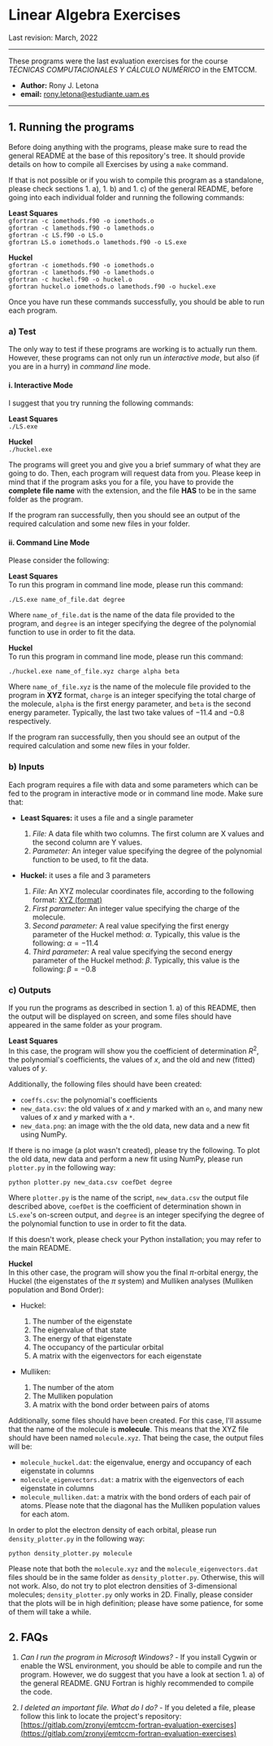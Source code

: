 
# Linear Algebra Exercises

Last revision: March, 2022

---

These programs were the last evaluation exercises for the course *TÉCNICAS COMPUTACIONALES Y CÁLCULO NUMÉRICO* in the EMTCCM.

- **Author:** Rony J. Letona
- **email:** [rony.letona@estudiante.uam.es](mailto:rony.letona@estudiante.uam.es)

---

## 1. Running the programs

Before doing anything with the programs, please make sure to read the general README at the base of this repository's tree. It should provide details on how to compile all Exercises by using a `make` command.

If that is not possible or if you wish to compile this program as a standalone, please check sections 1. a), 1. b) and 1. c) of the general README, before going into each individual folder and running the following commands:

**Least Squares**\
`gfortran -c iomethods.f90 -o iomethods.o`\
`gfortran -c lamethods.f90 -o lamethods.o`\
`gfortran -c LS.f90 -o LS.o`\
`gfortran LS.o iomethods.o lamethods.f90 -o LS.exe`

**Huckel**\
`gfortran -c iomethods.f90 -o iomethods.o`\
`gfortran -c lamethods.f90 -o lamethods.o`\
`gfortran -c huckel.f90 -o huckel.o`\
`gfortran huckel.o iomethods.o lamethods.f90 -o huckel.exe`

Once you have run these commands successfully, you should be able to run each program.

### a) Test

The only way to test if these programs are working is to actually run them. However, these programs can not only run un *interactive mode*, but also (if you are in a hurry) in *command line* mode.

#### i. Interactive Mode

I suggest that you try running the following commands:

**Least Squares**\
`./LS.exe`

**Huckel**\
`./huckel.exe`

The programs will greet you and give you a brief summary of what they are going to do. Then, each program will request data from you. Please keep in mind that if the program asks you for a file, you have to provide the **complete file name** with the extension, and the file **HAS** to be in the same folder as the program.

If the program ran successfully, then you should see an output of the required calculation and some new files in your folder.

#### ii. Command Line Mode

Please consider the following:

**Least Squares**\
To run this program in command line mode, please run this command:

`./LS.exe name_of_file.dat degree`

Where `name_of_file.dat` is the name of the data file provided to the program, and `degree` is an integer specifying the degree of the polynomial function to use in order to fit the data.

**Huckel**\
To run this program in command line mode, please run this command:

`./huckel.exe name_of_file.xyz charge alpha beta`

Where `name_of_file.xyz` is the name of the molecule file provided to the program in **XYZ** format, `charge` is an integer specifying the total charge of the molecule, `alpha` is the first energy parameter, and `beta` is the second energy parameter. Typically, the last two take values of $`-11.4`$ and $`-0.8`$ respectively.

If the program ran successfully, then you should see an output of the required calculation and some new files in your folder.

### b) Inputs

Each program requires a file with data and some parameters which can be fed to the program in interactive mode or in command line mode. Make sure that:

- **Least Squares:** it uses a file and a single parameter
	1. *File:* A data file whith two columns. The first column are X values and the second column are Y values.
	2. *Parameter:* An integer value specifying the degree of the polynomial function to be used, to fit the data.

- **Huckel:** it uses a file and 3 parameters
	1. *File:* An XYZ molecular coordinates file, according to the following format: [XYZ (format)](https://openbabel.org/wiki/XYZ_(format))
	2. *First parameter:* An integer value specifying the charge of the molecule.
	3. *Second parameter:* A real value specifying the first energy parameter of the Huckel method: $`\alpha`$. Typically, this value is the following: $`\alpha = -11.4`$
	4. *Third parameter:* A real value specifying the second energy parameter of the Huckel method: $`\beta`$. Typically, this value is the following: $`\beta = -0.8`$

### c) Outputs

If you run the programs as described in section 1. a) of this README, then the output will be displayed on screen, and some files should have appeared in the same folder as your program.

**Least Squares**\
In this case, the program will show you the coefficient of determination $`R^{2}`$, the polynomial's coefficients, the values of $`x`$, and the old and new (fitted) values of $`y`$.

Additionally, the following files should have been created:

- `coeffs.csv`: the polynomial's coefficients
- `new_data.csv`: the old values of $`x`$ and $`y`$ marked with an `o`, and many new values of $`x`$ and $`y`$ marked with a `*`.
- `new_data.png`: an image with the the old data, new data and a new fit using NumPy.

If there is no image (a plot wasn't created), please try the following. To plot the old data, new data and perform a new fit using NumPy, please run `plotter.py` in the following way:

`python plotter.py new_data.csv coefDet degree`

Where `plotter.py` is the name of the script, `new_data.csv` the output file described above, `coefDet` is the coefficient of determination shown in `LS.exe`'s on-screen output, and `degree` is an integer specifying the degree of the polynomial function to use in order to fit the data.

If this doesn't work, please check your Python installation; you may refer to the main README.

**Huckel**\
In this other case, the program will show you the final $`\pi`$-orbital energy, the Huckel (the eigenstates of the $`\pi`$ system) and Mulliken analyses (Mulliken population and Bond Order):

- Huckel:
	1. The number of the eigenstate
	2. The eigenvalue of that state
	3. The energy of that eigenstate
	4. The occupancy of the particular orbital
	5. A matrix with the eigenvectors for each eigenstate

- Mulliken:
	1. The number of the atom
	2. The Mulliken population
	3. A matrix with the bond order between pairs of atoms

Additionally, some files should have been created. For this case, I'll assume that the name of the molecule is **molecule**. This means that the XYZ file should have been named `molecule.xyz`. That being the case, the output files will be:

- `molecule_huckel.dat`: the eigenvalue, energy and occupancy of each eigenstate in columns
- `molecule_eigenvectors.dat`: a matrix with the eigenvectors of each eigenstate in columns
- `molecule_mulliken.dat`: a matrix with the bond orders of each pair of atoms. Please note that the diagonal has the Mulliken population values for each atom.

In order to plot the electron density of each orbital, please run `density_plotter.py` in the following way:

`python density_plotter.py molecule`

Please note that both the `molecule.xyz` and the `molecule_eigenvectors.dat` files should be in the same folder as `density_plotter.py`. Otherwise, this will not work. Also, do not try to plot electron densities of 3-dimensional molecules; `density_plotter.py` only works in 2D. Finally, please consider that the plots will be in high definition; please have some patience, for some of them will take a while.

## 2. FAQs

1. *Can I run the program in Microsoft Windows?* - If you install Cygwin or enable the WSL environment, you should be able to compile and run the program. However, we do suggest that you have a look at section 1. a) of the general README. GNU Fortran is highly recommended to compile the code.

2. *I deleted an important file. What do I do?* - If you deleted a file, please follow this link to locate the project's repository: [https://gitlab.com/zronyj/emtccm-fortran-evaluation-exercises](https://gitlab.com/zronyj/emtccm-fortran-evaluation-exercises)
